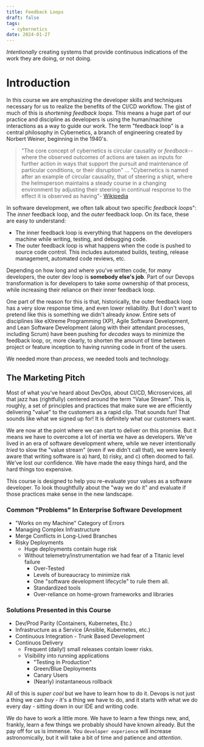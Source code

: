 ```yaml
---
title: Feedback Loops
draft: false
tags:
  - cybernetics
date: 2024-01-27
---
```


*Intentionally* creating systems that provide continuous indications of the work they are doing, or not doing.

# Introduction

In this course we are emphasizing the developer skills and techniques necessary for us to realize the benefits of the CI/CD workflow. The gist of much of this is _shortening feedback loops_. This means a huge part of our practice and discipline as developers is using the human/machine interactions as a way to guide our work. The term "feedback loop" is a central philosophy in Cybernetics, a branch of engineering created by Norbert Weiner, beginning in the 1940's.

> "The core concept of cybernetics is circular causality or _feedback_-- where the observed outcomes of actions are taken as inputs for further action in ways that support the pursuit and maintenance of particular conditions, or their disruption" ... "Cybernetics is named after an example of circular causality, that of steering a shipt, where the helmsperson maintains a steady course in a changing environment by adjusting their steering in continual response to the effect it is observed as having"- [Wikipedia](https://en.wikipedia.org/wiki/Cybernetics)

In software development, we often talk about two specific _feedback loops_": The _inner_ feedback loop, and the _outer_ feedback loop. On its face, these are easy to understand:

- The inner feedback loop is everything that happens on the developers machine while writing, testing, and debugging code.
- The outer feedback loop is what happens when the code is pushed to source code control. This includes automated builds, testing, release management, automated code reviews, etc.

Depending on how long and where you've written code, for _many_ developers, the outer dev loop is **somebody else's job**. Part of our Devops transformation is for developers to take _some_ ownership of that process, while increasing their reliance on their inner feedback loop.

One part of the reason for this is that, historically, the outer feedback loop has a very slow response time, and even lower reliability. But I don't want to pretend like this is something we didn't already _know_. Entire sets of disciplines like eXtreme Programming (XP), Agile Software Development, and Lean Software Development (along with their attendant processes, including Scrum) have been pushing for _decades_ ways to minimize the feedback loop, or, more clearly, to shorten the amount of time between project or feature inception to having running code in front of the users.

We needed more than _process_, we needed tools and technology.

## The Marketing Pitch

Most of what you've heard about DevOps, about CI/CD, Microservices, all that jazz has (rightfully) centered around the term "Value Stream". This is, roughly, a set of principles and practices that make sure we are efficiently delivering "value" to the customers as a rapid clip. That sounds fun! That sounds like what we signed up for! It is definitely what our customers want.

We are now at the point where we can start to deliver on this promise. But it means we have to overcome a lot of inertia we have as developers. We've lived in an era of software development where, while we never intentionally _tried_ to slow the "value stream" (even if we didn't call that), we were keenly aware that writing software is a) hard, b) risky, and c) often doomed to fail. We've lost our confidence. We have made the easy things hard, and the hard things too expensive.

This course is designed to help you re-evaluate your values as a software developer. To look thoughtfully about the "way we do it" and evaluate if those practices make sense in the new landscape.

### Common "Problems" In Enterprise Software Development

- "Works on my Machine" Category of Errors
- Managing Complex Infrastructure
- Merge Conflicts in Long-Lived Branches
- Risky Deployments
  - Huge deployments contain huge risk
  - Without telemetry/instrumentation we had fear of a Titanic level failure
    - Over-Tested
    - Levels of bureaucracy to minimize risk
    - One "software development lifecycle" to rule them all.
    - Standardized tools
    - Over-reliance on home-grown frameworks and libraries

### Solutions Presented in this Course

- Dev/Prod Parity (Containers, Kubernetes, Etc.)
- Infrastructure as a Service (Ansible, Kubernetes, etc.)
- Continuous Integration - Trunk Based Development
- Continuos Delivery
  - Frequent (daily!) small releases contain lower risks.
  - Visibility into running applications
    - "Testing in Production"
    - Green/Blue Deployments
    - Canary Users
    - (Nearly) instantaneous rollback

All of this is _super cool_ but we have to learn how to do it. Devops is not just a thing we can _buy_ - it's a thing we have to do, and it starts with what we do every day - sitting down in our IDE and writing code.

We do have to work a little more. We have to learn a few things new, and, frankly, learn a few things we probably should have known already. But the pay off for us is immense. You `developer experience` will increase astronomically, but it will take a bit of time and patience and _attention_.